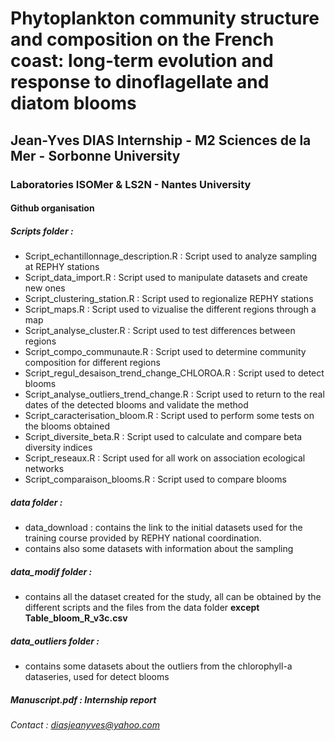 # Phytoplankton community structure and composition on the French coast: long-term evolution and response to dinoflagellate and diatom blooms
## Jean-Yves DIAS Internship - M2 Sciences de la Mer - Sorbonne University
### Laboratories ISOMer & LS2N - Nantes University

#### Github organisation

##### Scripts folder :
+ Script_echantillonnage_description.R : Script used to analyze sampling at REPHY stations
+ Script_data_import.R : Script used to manipulate datasets and create new ones
+ Script_clustering_station.R : Script used to regionalize REPHY stations
+ Script_maps.R : Script used to vizualise the different regions through a map
+ Script_analyse_cluster.R : Script used to test differences between regions
+ Script_compo_communaute.R : Script used to determine community composition for different regions
+ Script_regul_desaison_trend_change_CHLOROA.R : Script used to detect blooms
+ Script_analyse_outliers_trend_change.R : Script used to return to the real dates of the detected blooms and validate the method
+ Script_caracterisation_bloom.R : Script used to perform some tests on the blooms obtained
+ Script_diversite_beta.R : Script used to calculate and compare beta diversity indices
+ Script_reseaux.R : Script used for all work on association ecological networks
+ Script_comparaison_blooms.R : Script used to compare blooms

##### data folder :
+ data_download : contains the link to the initial datasets used for the training course provided by REPHY national coordination.
+ contains also some datasets with information about the sampling

##### data_modif folder : 
+ contains all the dataset created for the study, all can be obtained by the different scripts and the files from the data folder **except Table_bloom_R_v3c.csv**

##### data_outliers folder : 
+ contains some datasets about the outliers from the chlorophyll-a dataseries, used for detect blooms

##### Manuscript.pdf : Internship report

###### Contact : diasjeanyves@yahoo.com
